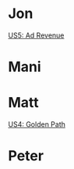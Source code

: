 # Jon
[US5: Ad Revenue](https://docs.google.com/presentation/d/1nlhAFAQ_Buz0-QiTP0HqIa-4ykVaEqbEpE53O8IKoSI/edit?usp=sharing)
# Mani

# Matt
[US4: Golden Path](https://docs.google.com/presentation/d/1YMqNzbZjK2xCc42IsyfhzsdFUkfnh8KZkCtrZknq5NY/edit?usp=sharing)

# Peter
